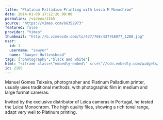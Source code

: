 ```yaml
---
title: "Platinum Palladium Printing with Leica M Monochrom"
date: 2014-01-08 17:12:20 00:00
permalink: /videos/2165
source: "https://vimeo.com/66352973"
featured: false
provider: "Vimeo"
thumbnail: "http://b.vimeocdn.com/ts/437/768/437768077_1280.jpg"
user:
  id: 1
  username: "sawyer"
  name: "Sawyer Hollenshead"
tags: ["photography","black and white"]
html: "<iframe class=\"embedly-embed\" src=\"//cdn.embedly.com/widgets/media.html?src=https%3A%2F%2Fplayer.vimeo.com%2Fvideo%2F66352973&src_secure=1&url=http%3A%2F%2Fvimeo.com%2F66352973&image=http%3A%2F%2Fb.vimeocdn.com%2Fts%2F437%2F768%2F437768077_1280.jpg&key=950020ba825211e1a0764040d3dc5c07&type=text%2Fhtml&schema=vimeo\" width=\"1280\" height=\"720\" scrolling=\"no\" frameborder=\"0\" allowfullscreen></iframe>"
id: 2165
---
```


Manuel Gomes Teixeira, photographer and Platinum Palladium printer, usually uses traditional methods, with photographic film in medium and large format cameras.

Invited by the exclusive distributor of Leica cameras in Portugal, he tested the Leica Monochrom. The high quality files, showing a rich tonal range, adapt very well to Platinum printing.